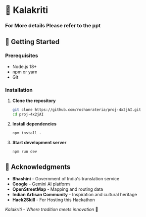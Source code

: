 # 🎨 Kalakriti
### For More details Please refer to the ppt
## 🚀 Getting Started

### Prerequisites
- Node.js 18+
- npm or yarn
- Git

### Installation

1. **Clone the repository**
   ```bash
   git clone https://github.com/roshanrateria/proj-4x2jAI.git
   cd proj-4x2jAI
   ```

2. **Install dependencies**
   ```bash
   npm install .
   ```
3. **Start development server**
   ```bash
   npm run dev
   ```

## 🙏 Acknowledgments

- **Bhashini** - Government of India's translation service
- **Google** - Gemini AI platform
- **OpenStreetMap** - Mapping and routing data
- **Indian Artisan Community** - Inspiration and cultural heritage
- **Hack2Skill** - For Hosting this Hackathon

*Kalakriti - Where tradition meets innovation* 🚀
